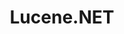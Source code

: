---
git: https://github.com/apache/lucenenet
logohandle: apache_lucenenet
sort: lucenenet
tags:
- apache
- dotnet
- search
title: Lucene.NET
website: https://lucenenet.apache.org/
---
